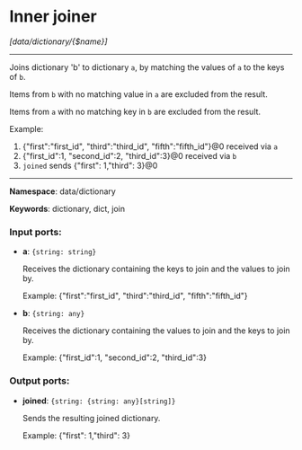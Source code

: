 # Inner joiner

_[data/dictionary/{$name}]_

---

Joins dictionary 'b' to dictionary `a`, by matching the values of `a` to the keys of `b`.

Items from `b` with no matching value in `a` are excluded from the result.

Items from `a` with no matching key in `b` are excluded from the result.

Example:
1. {"first":"first_id", "third":"third_id", "fifth":"fifth_id"}@0 received via `a`
2. {"first_id":1, "second_id":2, "third_id":3}@0 received via `b`
3. `joined` sends {"first": 1,"third": 3}@0

---

__Namespace__: data/dictionary

__Keywords__: dictionary, dict, join

### Input ports:

* __a__: ` {string: string} `

    Receives the dictionary containing the keys to join and the values to join by.
    
    Example:
    {"first":"first_id", "third":"third_id", "fifth":"fifth_id"}


* __b__: ` {string: any} `

    Receives the dictionary containing the values to join and the keys to join by.
    
    Example:
    {"first_id":1, "second_id":2, "third_id":3}

### Output ports:

* __joined__: ` {string: {string: any}[string]} `

    Sends the resulting joined dictionary.
    
    Example:
    {"first": 1,"third": 3}

